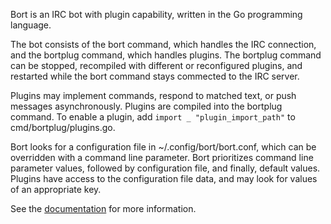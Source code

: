 Bort is an IRC bot with plugin capability, written in the Go programming
language.

The bot consists of the bort command, which handles the IRC connection, and the
bortplug command, which handles plugins.  The bortplug command can be stopped,
recompiled with different or reconfigured plugins, and restarted while the bort
command stays commected to the IRC server.

Plugins may implement commands, respond to matched text, or push messages
asynchronously.  Plugins are compiled into the bortplug command.  To enable a
plugin, add `import _ "plugin_import_path"` to cmd/bortplug/plugins.go.

Bort looks for a configuration file in ~/.config/bort/bort.conf, which can be
overridden with a command line parameter.  Bort prioritizes command line
parameter values, followed by configuration file, and finally, default values.
Plugins have access to the configuration file data, and may look for values of
an appropriate key.

See the [documentation](https://godoc.org/github.com/ianremmler/bort) for more
information.
